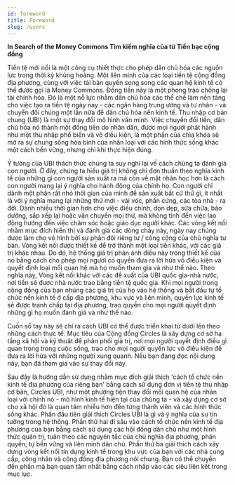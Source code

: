 ```yaml
---
id: foreword
title: Foreword
slug: /users
---
```


**In Search of the Money Commons Tìm kiếm nghĩa của từ Tiền bạc cộng đồng**

Tiền tệ mới nổi là một công cụ thiết thực cho phép dân chủ hóa các nguồn lực trong thời kỳ khủng hoảng. Một liên minh của các loại tiền tệ cộng đồng địa phương, cùng với việc tái bản quyền song song các quan hệ kinh tế có thể được gọi là Money Commons. Đồng tiền này là một phong trào chống lại tài chính hóa. Đó là một nỗ lực nhằm dân chủ hóa các thể chế làm nền tảng cho việc tạo ra tiền tệ ngày nay - các ngân hàng trung ương và tư nhân - và chuyển đổi chúng một lần nữa để dân chủ hóa nền kinh tế. Thu nhập cơ bản chung (UBI) là một sự thay đổi mô hình văn minh. Việc chuyển đổi tiền, dân chủ hóa nó thành một đồng tiền do nhân dân, được mọi người phát hành như một thu nhập phổ biến và vô điều kiện, là một phần của chìa khóa sẽ mở ra sự chung sống hòa bình của nhân loại với các hình thức sống khác một cách bền vững, nhưng chỉ khi thực hiện đúng.

Ý tưởng của UBI thách thức chúng ta suy nghĩ lại về cách chúng ta đánh giá con người. Ở đây, chúng ta hiểu giá trị không chỉ đơn thuần theo nghĩa kinh tế của những gì con người sản xuất ra mà còn về mặt nhân học hơn là cách con người mang lại ý nghĩa cho hành động của chính họ. Con người chỉ dành một phần rất nhỏ thời gian của mình để sản xuất bất cứ thứ gì, ít nhất là với ý nghĩa mang lại những thứ mới - vải vóc, phần cứng, các tòa nhà - ra đời. Dành nhiều thời gian hơn cho việc điều chỉnh, dọn dẹp, sửa chữa, bảo dưỡng, sắp xếp lại hoặc vận chuyển mọi thứ, mà không tính đến việc lao động hướng đến việc chăm sóc hoặc giáo dục người khác. Các vòng kết nối nhằm mục đích hiển thị và đánh giá các dòng chảy này, ngày nay chúng được làm cho vô hình bởi sự phân đôi riêng tư / công cộng của chủ nghĩa tư bản. Vòng kết nối được thiết kế để trở thành một loại tiền khác, với các giá trị khác nhau. Do đó, hệ thống giá trị phản ánh điều này trong thiết kế của nó bằng cách cho phép mọi người có quyền đưa ra lời hứa vô điều kiện và quyết định loại mối quan hệ mà họ muốn tham gia và như thế nào. Theo nghĩa này, Vòng kết nối khác với các đề xuất của UBI quốc gia-nhà nước, nơi tiền sẽ được nhà nước trao bằng tiền tệ quốc gia. Khi mọi người trong cộng đồng của bạn nhúng các giá trị của họ vào hệ thống và bắt đầu tự tổ chức nền kinh tế ở cấp địa phương, khu vực và liên minh, quyền lực kinh tế sẽ được tranh chấp tại địa phương, trao quyền cho mọi người quyết định những gì họ muốn đánh giá và như thế nào.

Cuốn sổ tay này sẽ chỉ ra cách UBI có thể được triển khai từ dưới lên theo những cách thực tế. Mục tiêu của Cộng đồng Circles là xây dựng cơ sở hạ tầng xã hội và kỹ thuật để phân phối giá trị, nơi mọi người quyết định điều gì quan trọng trong cuộc sống, trao cho mọi người quyền lực vô điều kiện để đưa ra lời hứa với những người xung quanh. Nếu bạn đang đọc nội dung này, bạn đã tham gia vào sự thay đổi này.

Sau đây là hướng dẫn sử dụng nhằm mục đích giải thích 'cách tổ chức nền kinh tế địa phương của riêng bạn' bằng cách sử dụng đơn vị tiền tệ thu nhập cơ bản, Circles UBI, như một phương tiện thay đổi mối quan hệ của nhân loại với chính nó - mô hình kinh tế hiện tại của chúng ta - và xây dựng cơ sở cho xã hội đó là quan tâm nhiều hơn đến từng thành viên và các hình thức sống khác. Phần đầu tiên giải thích Circles UBI là gì và ý nghĩa của sự tin tưởng trong hệ thống. Phần thứ hai đi sâu vào cách tổ chức nền kinh tế địa phương của bạn bằng cách sử dụng các hội đồng dân chủ như một hình thức quản trị, tuân theo các nguyên tắc của chủ nghĩa địa phương, phân quyền, tự bền vững và liên minh dân chủ. Phần thứ ba giải thích cách xây dựng vòng kết nối tín dụng kinh tế trong khu vực của bạn với các nhà cung cấp, công nhân và cộng đồng địa phương nói chung. Bạn có thể chuyển đến phần mà bạn quan tâm nhất bằng cách nhấp vào các siêu liên kết trong mục lục.
